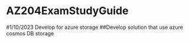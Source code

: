 # AZ204ExamStudyGuide

#1/10/2023 Develop for azure storage
##Develop solution that use azure cosmos DB storage
